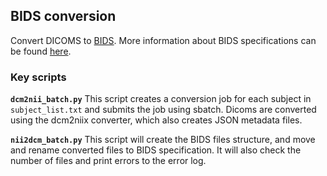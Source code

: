 ## BIDS conversion
Convert DICOMS to [BIDS](http://bids.neuroimaging.io/). More information about BIDS specifications can be found [here](http://bids.neuroimaging.io/bids_spec1.0.2.pdf).

### Key scripts
**`dcm2nii_batch.py`**
This script creates a conversion job for each subject in `subject_list.txt` and submits the job using sbatch. Dicoms are converted using the dcm2niix converter, which also creates JSON metadata files.

**`nii2dcm_batch.py`**
This script will create the BIDS files structure, and move and rename converted files to BIDS specification. It will also check the number of files and print errors to the error log.